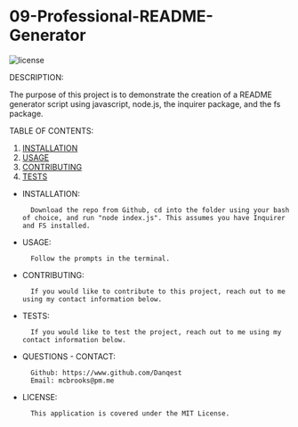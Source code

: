 
# 09-Professional-README-Generator
![license](https://img.shields.io/badge/MIT-License-green)

DESCRIPTION:

The purpose of this project is to demonstrate the creation of a README generator script using javascript, node.js, the inquirer package, and the fs package.

TABLE OF CONTENTS:
1) [INSTALLATION](#Installation)
2) [USAGE](#Usage)
3) [CONTRIBUTING](#Contributing)
4) [TESTS](#Tests)

- <a name="Installation"></a> INSTALLATION:

        Download the repo from Github, cd into the folder using your bash of choice, and run "node index.js". This assumes you have Inquirer and FS installed.


- <a name="Usage"></a> USAGE:

        Follow the prompts in the terminal.


- <a name="Contributing"></a> CONTRIBUTING:

        If you would like to contribute to this project, reach out to me using my contact information below.


- <a name="Tests"></a> TESTS:

        If you would like to test the project, reach out to me using my contact information below.


- QUESTIONS - CONTACT:

        Github: https://www.github.com/Danqest
        Email: mcbrooks@pm.me


- LICENSE:

        This application is covered under the MIT License.
        
        